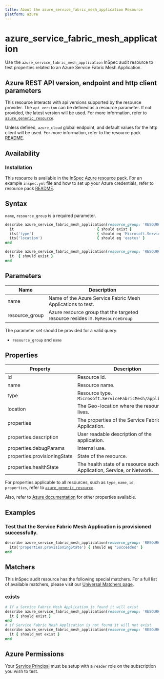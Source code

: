 ```yaml
---
title: About the azure_service_fabric_mesh_application Resource
platform: azure
---
```


# azure_service_fabric_mesh_application

Use the `azure_service_fabric_mesh_application` InSpec audit resource to test properties related to an Azure Service Fabric Mesh Application.

## Azure REST API version, endpoint and http client parameters

This resource interacts with api versions supported by the resource provider.
The `api_version` can be defined as a resource parameter.
If not provided, the latest version will be used.
For more information, refer to [`azure_generic_resource`](azure_generic_resource.md).

Unless defined, `azure_cloud` global endpoint, and default values for the http client will be used.
For more information, refer to the resource pack [README](../../README.md).

## Availability

### Installation

This resource is available in the [InSpec Azure resource pack](https://github.com/inspec/inspec-azure).
For an example `inspec.yml` file and how to set up your Azure credentials, refer to resource pack [README](../../README.md#Service-Principal).

## Syntax

`name`, `resource_group` is a required parameter.

```ruby
describe azure_service_fabric_mesh_application(resource_group: 'RESOURCE_GROUP', name: 'SERVICE_FABRIC_MESH_APP_NAME') do
  it                                      { should exist }
  its('type')                             { should eq 'Microsoft.ServiceFabricMesh/applications' }
  its('location')                         { should eq 'eastus' }
end
```

```ruby
describe azure_service_fabric_mesh_application(resource_group: 'RESOURCE_GROUP', name: 'SERVICE_FABRIC_MESH_APP_NAME') do
  it  { should exist }
end
```
## Parameters

| Name           | Description                                                                      |
|----------------|----------------------------------------------------------------------------------|
| name           | Name of the Azure Service Fabric Mesh Applications to test.                                   |
| resource_group | Azure resource group that the targeted resource resides in. `MyResourceGroup`    |

The parameter set should be provided for a valid query:
- `resource_group` and `name`

## Properties

| Property                 | Description                                                      |
|--------------------------|------------------------------------------------------------------|
| id                       | Resource Id.                                                     |
| name                     | Resource name.                                                   |
| type                     | Resource type. `Microsoft.ServiceFabricMesh/applications`        |
| location                 | The Geo-location where the resource lives.                       |
| properties               | The properties of the Service Fabric Mesh Application.           |
| properties.description   | User readable description of the application.                    |
| properties.debugParams   | Internal use.                                                    |
| properties.provisioningState | State of the resource.                                       |
| properties.healthState   | The health state of a resource such as Application, Service, or Network.|


For properties applicable to all resources, such as `type`, `name`, `id`, `properties`, refer to [`azure_generic_resource`](azure_generic_resource.md#properties).

Also, refer to [Azure documentation](https://docs.microsoft.com/en-us/rest/api/servicefabric/sfmeshrp-api-application_get) for other properties available.

## Examples

### Test that the Service Fabric Mesh Application is provisioned successfully.

```ruby
describe azure_service_fabric_mesh_application(resource_group: 'RESOURCE_GROUP', name: 'SERVICE_FABRIC_MESH_APP_NAME') do
  its('properties.provisioningState') { should eq 'Succeeded' }
end
```

## Matchers

This InSpec audit resource has the following special matchers. For a full list of available matchers, please visit our [Universal Matchers page](/inspec/matchers/).

### exists

```ruby
# If a Service Fabric Mesh Application is found it will exist
describe azure_service_fabric_mesh_application(resource_group: 'RESOURCE_GROUP', name: 'SERVICE_FABRIC_MESH_APP_NAME') do
  it { should exist }
end
# if Service Fabric Mesh Application is not found it will not exist
describe azure_service_fabric_mesh_application(resource_group: 'RESOURCE_GROUP', name: 'SERVICE_FABRIC_MESH_APP_NAME') do
  it { should_not exist }
end
```

## Azure Permissions

Your [Service Principal](https://docs.microsoft.com/en-us/azure/azure-resource-manager/resource-group-create-service-principal-portal) must be setup with a `reader` role on the subscription you wish to test.